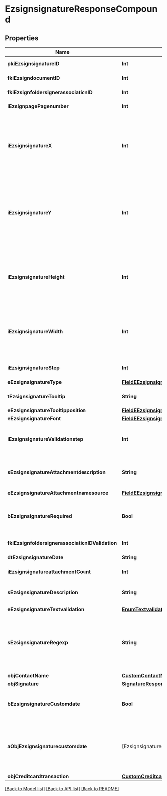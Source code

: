 # EzsignsignatureResponseCompound

## Properties
Name | Type | Description | Notes
------------ | ------------- | ------------- | -------------
**pkiEzsignsignatureID** | **Int** | The unique ID of the Ezsignsignature | 
**fkiEzsigndocumentID** | **Int** | The unique ID of the Ezsigndocument | 
**fkiEzsignfoldersignerassociationID** | **Int** | The unique ID of the Ezsignfoldersignerassociation | 
**iEzsignpagePagenumber** | **Int** | The page number in the Ezsigndocument | 
**iEzsignsignatureX** | **Int** | The X coordinate (Horizontal) where to put the Ezsignsignature on the page.  Coordinate is calculated at 100dpi (dot per inch). So for example, if you want to put the Ezsignsignature 2 inches from the left border of the page, you would use \&quot;200\&quot; for the X coordinate. | 
**iEzsignsignatureY** | **Int** | The Y coordinate (Vertical) where to put the Ezsignsignature on the page.  Coordinate is calculated at 100dpi (dot per inch). So for example, if you want to put the Ezsignsignature 3 inches from the top border of the page, you would use \&quot;300\&quot; for the Y coordinate. | 
**iEzsignsignatureHeight** | **Int** | The height of the Ezsignsignature.  Size is calculated at 100dpi (dot per inch). So for example, if you want the Ezsignsignature to have an height of 2 inches, you would use \&quot;200\&quot; for the iEzsignsignatureHeight. | [optional] 
**iEzsignsignatureWidth** | **Int** | The width of the Ezsignsignature.  Size is calculated at 100dpi (dot per inch). So for example, if you want the Ezsignsignature to have a width of 2 inches, you would use \&quot;200\&quot; for the iEzsignsignatureWidth. | [optional] 
**iEzsignsignatureStep** | **Int** | The step when the Ezsignsigner will be invited to sign | 
**eEzsignsignatureType** | [**FieldEEzsignsignatureType**](FieldEEzsignsignatureType.md) |  | 
**tEzsignsignatureTooltip** | **String** | A tooltip that will be presented to Ezsignsigner about the Ezsignsignature | [optional] 
**eEzsignsignatureTooltipposition** | [**FieldEEzsignsignatureTooltipposition**](FieldEEzsignsignatureTooltipposition.md) |  | [optional] 
**eEzsignsignatureFont** | [**FieldEEzsignsignatureFont**](FieldEEzsignsignatureFont.md) |  | [optional] 
**iEzsignsignatureValidationstep** | **Int** | The step when the Ezsignsigner will be invited to validate the Ezsignsignature of eEzsignsignatureType Attachments | [optional] 
**sEzsignsignatureAttachmentdescription** | **String** | The description attached to the attachment name added in Ezsignsignature of eEzsignsignatureType Attachments | [optional] 
**eEzsignsignatureAttachmentnamesource** | [**FieldEEzsignsignatureAttachmentnamesource**](FieldEEzsignsignatureAttachmentnamesource.md) |  | [optional] 
**bEzsignsignatureRequired** | **Bool** | Whether the Ezsignsignature is required or not. This field is relevant only with Ezsignsignature with eEzsignsignatureType &#x3D; Attachments. | [optional] 
**fkiEzsignfoldersignerassociationIDValidation** | **Int** | The unique ID of the Ezsignfoldersignerassociation | [optional] 
**dtEzsignsignatureDate** | **String** | The date the Ezsignsignature was signed | [optional] 
**iEzsignsignatureattachmentCount** | **Int** | The count of Ezsignsignatureattachment | [optional] 
**sEzsignsignatureDescription** | **String** | The value entered while signing Ezsignsignature of eEzsignsignatureType **City**, **FieldText** and **FieldTextarea** | [optional] 
**eEzsignsignatureTextvalidation** | [**EnumTextvalidation**](EnumTextvalidation.md) |  | [optional] 
**sEzsignsignatureRegexp** | **String** | A regular expression to indicate what values are acceptable for the Ezsignsignature.  This can only be set if eEzsignsignatureType is **FieldText** or **FieldTextarea** and eEzsignsignatureTextvalidation is **Custom** | [optional] 
**objContactName** | [**CustomContactNameResponse**](CustomContactNameResponse.md) |  | 
**objSignature** | [**SignatureResponseCompound**](SignatureResponseCompound.md) |  | [optional] 
**bEzsignsignatureCustomdate** | **Bool** | Whether the Ezsignsignature has a custom date format or not. (Only possible when eEzsignsignatureType is **Name** or **Handwritten**) | [optional] 
**aObjEzsignsignaturecustomdate** | [EzsignsignaturecustomdateResponseCompound] | An array of custom date blocks that will be filled at the time of signature.  Can only be used if bEzsignsignatureCustomdate is true.  Use an empty array if you don&#39;t want to have a date at all. | [optional] 
**objCreditcardtransaction** | [**CustomCreditcardtransactionResponse**](CustomCreditcardtransactionResponse.md) |  | [optional] 

[[Back to Model list]](../README.md#documentation-for-models) [[Back to API list]](../README.md#documentation-for-api-endpoints) [[Back to README]](../README.md)


